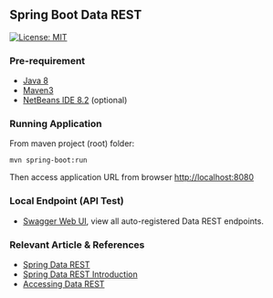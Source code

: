 ## Spring Boot Data REST
[![License: MIT](https://img.shields.io/badge/License-MIT-blue.svg)](/LICENSE)



### Pre-requirement

- [Java 8](http://www.oracle.com/technetwork/java/javase/downloads/jdk8-downloads-2133151.html)
- [Maven3](https://maven.apache.org/index.html)
- [NetBeans IDE 8.2](https://netbeans.org/) (optional)



### Running Application

From maven project (root) folder:
```
mvn spring-boot:run
```
Then access application URL from browser [http://localhost:8080](http://localhost:8080)



### Local Endpoint (API Test)

- [Swagger Web UI](http://localhost:8121/swagger-ui.html), view all auto-registered Data REST endpoints.



### Relevant Article & References
- [Spring Data REST](https://projects.spring.io/spring-data-rest/#)
- [Spring Data REST Introduction](http://www.baeldung.com/spring-data-rest-intro)
- [Accessing Data REST](https://spring.io/guides/gs/accessing-data-rest/)
